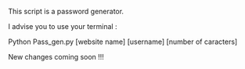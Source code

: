 This script is a password generator.

I advise you to use your terminal :

Python Pass_gen.py [website name] [username] [number of caracters]


New changes coming soon !!!
